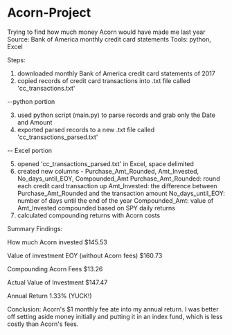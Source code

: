 # Acorn-Project
Trying to find how much money Acorn would have made me last year
Source: Bank of America monthly credit card statements
Tools: python, Excel

Steps:

1) downloaded monthly Bank of America credit card statements of 2017
2) copied records of credit card transactions into .txt file called 'cc_transactions.txt'

--python portion

3) used python script (main.py) to parse records and grab only the Date and Amount
4) exported parsed records to a new .txt file called 'cc_transactions_parsed.txt'

-- Excel portion

5) opened 'cc_transactions_parsed.txt' in Excel, space delimited
6) created new columns - Purchase_Amt_Rounded, Amt_Invested, No_days_until_EOY, Compounded_Amt
    Purchase_Amt_Rounded: round each credit card transaction up
    Amt_Invested: the difference between Purchase_Amt_Rounded and the transaction amount
    No_days_until_EOY: number of days until the end of the year
    Compounded_Amt: value of Amt_Invested compounded based on SPY daily returns
7) calculated compounding returns with Acorn costs

Summary Findings:

How much Acorn invested     	                      $145.53

Value of investment EOY (without Acorn fees)     	  $160.73 

Compounding Acorn Fees  	                          $13.26

Actual Value of Investment	                          $147.47 

Annual Return	                                      1.33%  (YUCK!)

Conclusion: Acorn's $1 monthly fee ate into my annual return. I was better off setting aside money initially and putting it in an index fund, which is less costly than Acorn's fees. 
